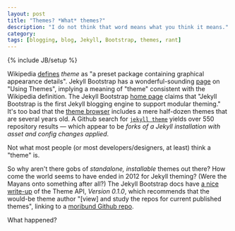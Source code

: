 ```yaml
---
layout: post
title: "Themes? *What* themes?"
description: "I do not think that word means what you think it means."
category: 
tags: [blogging, blog, Jekyll, Bootstrap, themes, rant]
---
```

{% include JB/setup %}

Wikipedia [defines](http://en.wikipedia.org/wiki/Theme_(computing)) *theme* as "a preset package containing graphical appearance details". Jekyll Bootstrap has a wonderful-sounding [page](http://jekyllbootstrap.com/usage/jekyll-theming.html) on "Using Themes", implying a meaning of "theme" consistent with the Wikipedia definition. The Jekyll Bootstrap [home page](http://jekyllbootstrap.com/) claims that "Jekyll Bootstrap is the first Jekyll blogging engine to support modular theming."  It's too bad that the [theme browser](http://themes.jekyllbootstrap.com/) includes a mere half-dozen themes that are several years old. A Github search for [`jekyll theme`](https://github.com/search?p=3&q=jekyll+theme&type=Repositories&utf8=✓) yields over 550 repository results &mdash; which appear to be *forks of a Jekyll installation with asset and config changes applied*.

Not what most people (or most developers/designers, at least) think a "theme" is.

So why aren't there gobs of *standalone, installable* themes out there? How come the world seems to have ended in 2012 for Jekyll theming? (Were the Mayans onto something after all?) The Jekyll Bootstrap docs have [a nice write-up](http://jekyllbootstrap.com/api/theme-api.html) of the Theme API, *Version 0.1.0*, which recommends that the would-be theme author "[view] and study the repos for current published themes", linking to a [moribund Github repo](http://github.com/jekyllbootstrap/).

What happened?